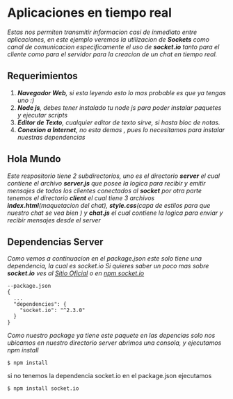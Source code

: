 # Aplicaciones en tiempo real 

_Estas nos permiten transmitir informacion casi de inmediato entre aplicaciones, en este ejemplo veremos la utilizacion de **Sockets** como canal de comunicacion especificamente el uso de **socket.io** tanto para el cliente como para el servidor para la creacion de un chat en tiempo real._

## Requerimientos
 1. _**Navegador Web**, si esta leyendo esto lo mas probable es que ya tengas uno :)_
 2. _**Node js**, debes tener instalado tu node js para poder instalar paquetes y ejecutar scripts_
 3. _**Editor de Texto**, cualquier editor de texto sirve, si hasta bloc de notas._
 4. _**Conexion a Internet**, no esta demas , pues lo necesitamos para instalar nuestras dependencias_

## Hola Mundo
_Este respositorio tiene 2 subdirectorios, uno es el directorio **server** el cual contiene el archivo **server.js** que posee la logica para recibir y emitir mensajes de todos los clientes conectados al **socket** por otra parte tenemos el directorio **client** el cual tiene 3 archivos **index.html**(maquetacion del chat), **style.css**(capa de estilos para que nuestro chat se vea bien ) y **chat.js** el cual contiene la logica para enviar y recibir mensajes desde el server_

## Dependencias Server 
_Como vemos a continuacion en el package.json este solo tiene una dependencia, la cual es socket.io_
_Si quieres saber un poco mas sobre  **socket.io** ves al [Sitio Oficial](https://socket.io/ "Socket IO") o en [npm socket.io](https://www.npmjs.com/package/socket.io "Socket IO")_
```
--package.json
{
  ...
  "dependencies": {
    "socket.io": "^2.3.0"
  }
}
```
_Como nuestro package ya tiene este paquete en las depencias solo nos ubicamos en nuestro directorio server abrimos una consola, y ejecutamos npm install_
```
$ npm install
```
si no tenemos la dependencia socket.io en el package.json ejecutamos
```
$ npm install socket.io
```